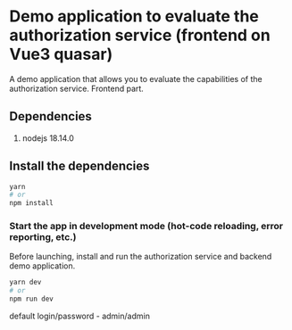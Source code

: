 # Demo application to evaluate the authorization service (frontend on Vue3 quasar)

A demo application that allows you to evaluate the capabilities of the authorization service. Frontend part.

## Dependencies

1. nodejs 18.14.0

## Install the dependencies

```bash
yarn
# or
npm install
```

### Start the app in development mode (hot-code reloading, error reporting, etc.)

Before launching, install and run the authorization service and backend demo application.

```bash
yarn dev
# or
npm run dev
```

default login/password - admin/admin
